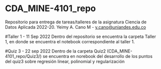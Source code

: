 # CDA_MINE-4101_repo
Repositorio para entrega de tareas/talleres de la asignatura Ciencia de Datos Aplicada 2022-20.
Yeimy A. Cano M - y.cano@uniandes.edu.co

#Taller 1 - 11 Sep 2022
Dentro del repositorio se encuentra la carpeta Taller 1, en donde se encuentra el notebook correspondiente al taller 1.

#Quiz 3 - 22 sep 2022
Dentro de la carpeta Quiz2 (CDA_MINE-4101_repo/Quiz3/) se encuentra en norebook del desarrollo de los puntos del quiz3 sobre regresión linear, polinomial y regularización
